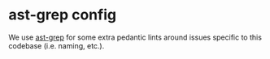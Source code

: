 # ast-grep config

We use [ast-grep](https://ast-grep.github.io/) for some extra pedantic lints around issues specific to this codebase (i.e. naming, etc.).